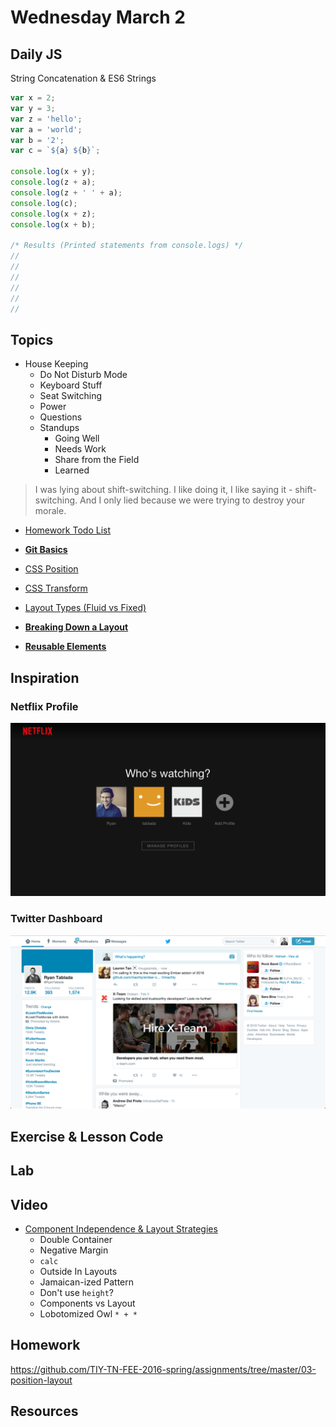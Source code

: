 # Wednesday March 2


## Daily JS

String Concatenation & ES6 Strings

```js
var x = 2;
var y = 3;
var z = 'hello';
var a = 'world';
var b = '2';
var c = `${a} ${b}`;

console.log(x + y);
console.log(z + a);
console.log(z + ' ' + a);
console.log(c);
console.log(x + z);
console.log(x + b);

/* Results (Printed statements from console.logs) */
//
//
//
//
//
//
```

## Topics

* House Keeping
  - Do Not Disturb Mode
  - Keyboard Stuff
  - Seat Switching
  - Power
  - Questions
  - Standups
    * Going Well
    * Needs Work
    * Share from the Field
    * Learned

> I was lying about shift-switching.
> I like doing it, I like saying it - shift-switching.
> And I only lied because we were trying to destroy your morale.

* [Homework Todo List](../../resources/homework-process.md)
* **[Git Basics](git-basics.html)**

* [CSS Position](position.html)
* [CSS Transform](transform.html)
* [Layout Types (Fluid vs Fixed)](layout-types.html)
* **[Breaking Down a Layout](layout-planning.html)**
* **[Reusable Elements](reusable-elements.html)**
<!-- * [Full Screen Backgrounds](backgrounds.html) -->
<!-- * [CSS Pseudo Selectors](pseudo-selectors.html) -->
<!-- * [CSS `attr` value](attr.html) -->

## Inspiration

### Netflix Profile

![Netflix Profile](./netflix.png)

### Twitter Dashboard

![Twitter Dashboard](./twitter.png)

## Exercise & Lesson Code

## Lab

## Video

* [Component Independence & Layout Strategies](https://youtu.be/ofSnkJ9tPPM)
  - Double Container
  - Negative Margin
  - `calc`
  - Outside In Layouts
  - Jamaican-ized Pattern
  - Don't use `height`?
  - Components vs Layout
  - Lobotomized Owl `* + *`

## Homework

https://github.com/TIY-TN-FEE-2016-spring/assignments/tree/master/03-position-layout

## Resources

<!-- * [Don't Overthink it Grids](https://css-tricks.com/dont-overthink-it-grids/)
* [Beautiful Web Type](http://hellohappy.org/beautiful-web-type/)
* [Choosing a Layout Type - 2009](http://www.smashingmagazine.com/2009/06/fixed-vs-fluid-vs-elastic-layout-whats-the-right-one-for-you/)
* [Fluid Layout Tutorial](http://www.creativebloq.com/css3/create-fluid-layouts-html5-and-css3-3142768) -->
